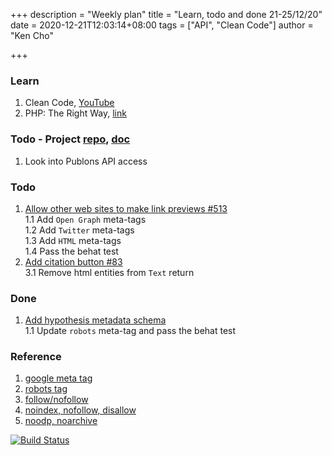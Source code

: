 +++
description = "Weekly plan"
title = "Learn, todo and done 21-25/12/20"
date = 2020-12-21T12:03:14+08:00
tags = ["API", "Clean Code"]
author = "Ken Cho"

+++  
### Learn
1. Clean Code, [YouTube](https://www.youtube.com/watch?v=7EmboKQH8lM)
2. PHP: The Right Way, [link](https://phptherightway.com/)

### Todo - Project [repo](https://github.com/kencho51/mint_doi), [doc](https://docs.google.com/document/d/1CopK9e9QclOd91WRN1LREEBefMDb5cWoHiElj3IfKLc/edit#)
1. Look into Publons API access


### Todo
1. [Allow other web sites to make link previews #513](https://github.com/gigascience/gigadb-website/issues/513)  
   1.1 Add `Open Graph` meta-tags  
   1.2 Add `Twitter` meta-tags  
   1.3 Add `HTML` meta-tags  
   1.4 Pass the behat test
3. [Add citation button #83](https://github.com/gigascience/gigadb-website/pull/521)  
    3.1 Remove html entities from `Text` return  
   

### Done
1. [Add hypothesis metadata schema](https://github.com/gigascience/gigadb-website/pull/516)  
   1.1 Update `robots` meta-tag and pass the behat test

### Reference
1. [google meta tag](https://developers.google.com/search/docs/advanced/crawling/special-tags)
2. [robots tag](https://www.metatags.org/seo-tips/why-use-meta-tags/metatags-generator/#gf_1)
3. [follow/nofollow](https://www.wordstream.com/blog/ws/2013/07/24/follow-nofollow-links)
4. [noindex, nofollow, disallow](https://www.deepcrawl.com/blog/best-practice/noindex-disallow-nofollow/)
5. [noodp, noarchive](https://www.contentkingapp.com/academy/meta-robots-tag/)

[![Build Status](https://travis-ci.com/kencho51/gigathing.svg?branch=master)](https://travis-ci.com/kencho51/gigathing)

